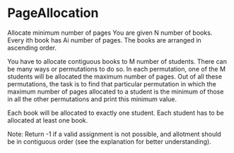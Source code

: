 # PageAllocation
Allocate minimum number of pages
You are given N number of books. Every ith book has Ai number of pages. The books are arranged in ascending order.

You have to allocate contiguous books to M number of students. There can be many ways or permutations to do so. In each permutation, one of the M students will be allocated the maximum number of pages. Out of all these permutations, the task is to find that particular permutation in which the maximum number of pages allocated to a student is the minimum of those in all the other permutations and print this minimum value.

Each book will be allocated to exactly one student. Each student has to be allocated at least one book.

Note: Return -1 if a valid assignment is not possible, and allotment should be in contiguous order (see the explanation for better understanding).
